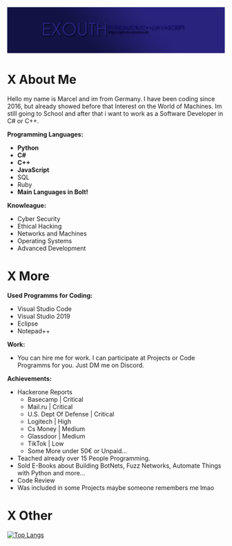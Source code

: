 ![](images/github1.png)
---
<!---->
# X About Me
Hello my name is Marcel and im from Germany. I have been coding since 2016, but already showed before that Interest
on the World of Machines. Im still going to School and after that i want to work as a Software Developer in C# or C++.

**Programming Languages:**
- **Python**
- **C#**
- **C++**
- **JavaScript**
- SQL
- Ruby
- **Main Languages in Bolt!**

**Knowleague:**
- Cyber Security
- Ethical Hacking
- Networks and Machines
- Operating Systems
- Advanced Development

# X More
**Used Programms for Coding:**
- Visual Studio Code
- Visual Studio 2019
- Eclipse
- Notepad++

**Work:**
- You can hire me for work. I can participate at Projects or Code Programms for you. Just DM me on Discord.

**Achievements:**
- Hackerone Reports
  - Basecamp | Critical
  - Mail.ru | Critical
  - U.S. Dept Of Defense | Critical
  - Logitech | High
  - Cs Money | Medium
  - Glassdoor | Medium
  - TikTok | Low
  - Some More under 50€ or Unpaid...
- Teached already over 15 People Programming.
- Sold E-Books about Building BotNets, Fuzz Networks, Automate Things with Python and more...
- Code Review
- Was included in some Projects maybe someone remembers me lmao

# X Other
[![Top Langs](https://github-readme-stats.vercel.app/api/top-langs/?username=anuraghazra&layout=compact)](https://github.com/anuraghazra/github-readme-stats)
